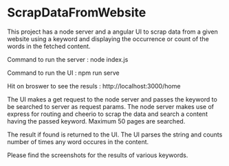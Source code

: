 # ScrapDataFromWebsite
This project has a node server and a angular UI to scrap data from a given website using a keyword and displaying the occurrence or count of the words in the fetched content. 

Command to run the server : node index.js

Command to run the UI : npm run serve

Hit on broswer to see the resuls : http://localhost:3000/home

The UI makes a get request to the node server and passes the keyword to be searched to server as request params.
The node server makes use of express for routing and cheerio to scrap the data and search a content having the passed keyword. 
Maximum 50 pages are searched.

The result if found is returned to the UI. The UI parses the string and counts number of times any word occures in the content.

Please find the screenshots for the results of various keywords.

